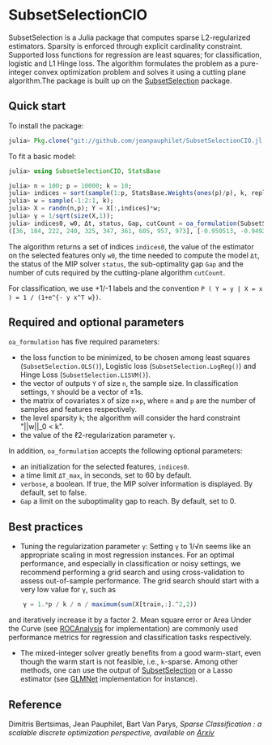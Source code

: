 # SubsetSelectionCIO

SubsetSelection is a Julia package that computes sparse L2-regularized estimators. Sparsity is enforced through explicit cardinality constraint. Supported loss functions for regression are least squares; for classification, logistic and L1 Hinge loss. The algorithm formulates the problem as a pure-integer convex optimization problem and solves it using a cutting plane algorithm.The package is built up on the [SubsetSelection](https://github.com/jeanpauphilet/SubsetSelection.jl) package. 

## Quick start
To install the package:
```julia
julia> Pkg.clone("git://github.com/jeanpauphilet/SubsetSelectionCIO.jl.git")
```
To fit a basic model:

```julia
julia> using SubsetSelectionCIO, StatsBase

julia> n = 100; p = 10000; k = 10;
julia> indices = sort(sample(1:p, StatsBase.Weights(ones(p)/p), k, replace=false));
julia> w = sample(-1:2:1, k);
julia> X = randn(n,p); Y = X[:,indices]*w;
julia> γ = 1/sqrt(size(X,1));
julia> indices0, w0, Δt, status, Gap, cutCount = oa_formulation(SubsetSelection.OLS(), Y, X, k, γ)
([36, 184, 222, 240, 325, 347, 361, 605, 957, 973], [-0.950513, -0.94923, -0.950688, -0.956536, 0.951954, -0.953707, -0.954927, -0.9571, -0.959357, -0.95312], 0.26711583137512207, :Optimal, 0.0, 17)
```

The algorithm returns a set of indices `indices0`, the value of the estimator on the selected features only  `w0`, the time needed to compute the model `Δt`, the status of the MIP solver `status`, the sub-optimality gap `Gap` and the number of cuts required by the cutting-plane algorithm `cutCount`.

For classification, we use +1/-1 labels and the convention 
`P ( Y = y | X = x ) = 1 / (1+e^{- y x^T w})`.

## Required and optional parameters

`oa_formulation` has five required parameters:
- the loss function to be minimized, to be chosen among least squares (`SubsetSelection.OLS()`), Logistic loss (`SubsetSelection.LogReg()`) and Hinge Loss (`SubsetSelection.L1SVM()`). 
- the vector of outputs `Y` of size `n`, the sample size. In classification settings, `Y` should be a vector of ±1s.
- the matrix of covariates `X` of size `n`×`p`, where `n` and `p` are the number of samples and features respectively.
- the level sparsity `k`; the algorithm will consider the hard constraint "||w||_0 < k".
- the value of the ℓ2-regularization parameter `γ`.

In addition, `oa_formulation` accepts the following optional parameters:
- an initialization for the selected features, `indices0`.
- a time limit `ΔT_max`, in seconds, set to 60 by default.
- `verbose`, a boolean. If true, the MIP solver information is displayed. By default, set to false.
- `Gap` a limit on the suboptimality gap to reach. By default, set to 0.  

## Best practices
- Tuning the regularization parameter `γ`: Setting `γ` to 1/√n seems like an appropriate scaling in most regression instances. For an optimal performance, and especially in classification or noisy settings, we recommend performing a grid search and using cross-validation to assess out-of-sample performance. The grid search should start with a very low value for `γ`, such as  
```julia 
    γ = 1.*p / k / n / maximum(sum(X[train,:].^2,2))
``` 
and iteratively increase it by a factor 2. Mean square error or Area Under the Curve (see [ROCAnalysis]( https://github.com/davidavdav/ROCAnalysis.jl) for implementation) are commonly used performance metrics for regression and classification tasks respectively.
- The mixed-integer solver greatly benefits from a good warm-start, even though the warm start is not feasible, i.e., `k`-sparse. Among other methods, one can use the output of [SubsetSelection](https://github.com/jeanpauphilet/SubsetSelection.jl) or a Lasso estimator (see [GLMNet](https://github.com/JuliaStats/GLMNet.jl) implementation for instance).

## Reference
Dimitris Bertsimas, Jean Pauphilet, Bart Van Parys, <i>Sparse Classification : a scalable discrete optimization perspective<i/>, available on [Arxiv](http://arxiv.org/abs/1710.01352)
